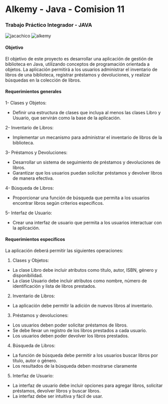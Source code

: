 # Alkemy - Java - Comision 11

### Trabajo Práctico Integrador - JAVA
![jacachico](https://github.com/23649-Spring-Codo-a-Codo/C23649-Grupo2-TPIntegrador/assets/95290077/aa2815e1-ff65-41ad-915e-e6c46e7030e3)
![alkemy](https://github.com/Alkemy-Java/ProyectoBiblioteca/assets/95290077/6ab69b7a-7b18-4e6f-9395-7c4d81f03e54)


#### Objetivo
El objetivo de este proyecto es desarrollar una aplicación de gestión de
biblioteca en Java, utilizando conceptos de programación orientada a
objetos. La aplicación permitirá a los usuarios administrar el inventario de
libros de una biblioteca, registrar préstamos y devoluciones, y realizar
búsquedas en la colección de libros.

#### Requerimientos generales
1- Clases y Objetos:
- Definir una estructura de clases que incluya al menos las clases Libro y Usuario, que servirán como la base de la aplicación.

2- Inventario de Libros:
- Implementar un mecanismo para administrar el inventario de libros de la biblioteca.

3- Préstamos y Devoluciones:
- Desarrollar un sistema de seguimiento de préstamos y devoluciones de libros.
- Garantizar que los usuarios puedan solicitar préstamos y devolver libros de manera efectiva.

4- Búsqueda de Libros:
- Proporcionar una función de búsqueda que permita a los usuarios encontrar libros según criterios específicos.

5- Interfaz de Usuario:
- Crear una interfaz de usuario que permita a los usuarios interactuar con la aplicación.

#### Requerimientos específicos
La aplicación deberá permitir las siguientes operaciones:
1. Clases y Objetos:
- La clase Libro debe incluir atributos como título, autor, ISBN, género y disponibilidad.
- La clase Usuario debe incluir atributos como nombre, número de identificación y lista de libros prestados.

2. Inventario de Libros:
- La aplicación debe permitir la adición de nuevos libros al inventario.

3. Préstamos y devoluciones:
- Los usuarios deben poder solicitar préstamos de libros.
- Se debe llevar un registro de los libros prestados a cada usuario.
- Los usuarios deben poder devolver los libros prestados.

4. Búsqueda de Libros:
- La función de búsqueda debe permitir a los usuarios buscar libros por título, autor o género.
- Los resultados de la búsqueda deben mostrarse claramente

5. Interfaz de Usuario:

- La interfaz de usuario debe incluir opciones para agregar libros, solicitar préstamos, devolver libros y buscar libros.
- La interfaz debe ser intuitiva y fácil de usar.


